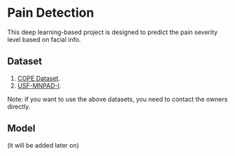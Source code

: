# Pain Detection
This deep learning-based project is designed to predict the pain severity level based on facial info. 

## Dataset
1. [COPE Dataset](https://link.springer.com/chapter/10.1007/978-3-540-47527-9_9).
2. [USF-MNPAD-I](https://www.sciencedirect.com/science/article/pii/S2352340921000809).

Note: if you want to use the above datasets, you need to contact the owners directly.

## Model 
(it will be added later on)
